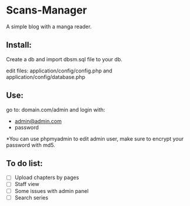 # Scans-Manager
A simple blog with a manga reader.

Install:
----------
Create a db and import dbsm.sql file to your db.

edit files: application/config/config.php and application/config/database.php

Use:
----------
go to: 
domain.com/admin
and login with:
- admin@admin.com
- password

*You can use phpmyadmin to edit admin user, make sure to encrypt your password with md5.


To do list:
----------
- [ ] Upload chapters by pages
- [ ] Staff view
- [ ] Some issues with admin panel
- [ ] Search series
